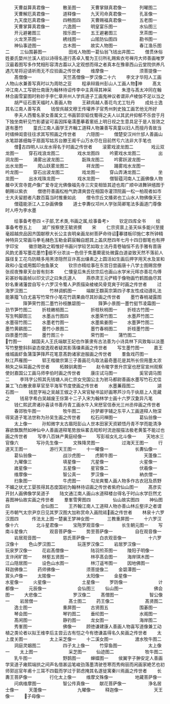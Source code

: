 <!-- { "loadSidebar": true } -->
　　天曹益算真君像一　　　散圣图一
　　天曹掌録真君像一　　　列曜图二
　　天曹解厄真君像一　　　道释像一
　　九天司命真君像一　　　孔圣像一
　　九天度厄真君像一　　　四畅图四
　　天曹赐福真君像一　　　五老图一
　　天曹掌算真君像一　　　六逸图一
　　明皇宴乐图一　　　　　水仙图三
　　开元避暑图三　　　　　按乐图一
　　五王避暑图三　　　　　烹茶图一
　　火龙烹茶图一　　　　　綉线图一
　　山隂防仙图四　　　　　勘书图一
　　神仙事迹图一　　　　　古木图一
　　故实人物图一　　　　　春江渔乐图二
　　三仙围碁图一　　　　　田戏人物图一葛仙翁飞钱出井图二
　　僧贯休俗姓姜氏婺州兰溪人初以诗得名道行髙卓入蜀为王衍所礼赐紫衣号禅月大师善画唯罗汉最着图写多作梵相形容清古葢以入定观想而得之者真本在豫章西山云堂院供养凡遇亢旱将迎请祈雨无不应验画之传世者
　　维摩像一　　　　　　　须菩提像一
　　髙僧像一　　　　　　　天竺髙僧像一罗汉像二十六
　　李文才华阳人工画人物山水兼善写真时以为周昉之亚
　　程承辩眉州彭山人工画人物神
　　髙太冲江南人工写貌仕南唐为翰林待诏传李中主真得其神采
　　朱澄与髙太冲同在翰林合画雪宴图时称妙手李仁章并州人学呉道子工画鬼神议者谓非卢棱伽不足以当之
　　胡严征石晋天福时人善画人物
　　王耕呉越人善花鸟尤工牡丹
　　成处士逸其名江南人善写真
　　钱侒呉越文穆王传瓘养子官秀州刺史独工画艺他无所好
　　李夫人西蜀名家女善属文工书画郭崇韬伐蜀得之夫人以其武弁抑郁不乐尝于月下独坐南轩见竹影婆娑可喜因挥毫濡墨摹着窻纸上明日视之生意具足于是人皆效之遂有墨竹
　　童氏江南人画学王齐翰工道释人物兼善写真童以妇人而擅丹青故当时缙绅闺壸往往求其写照画之传世者
　　六隠图一
　　僧楚安汉州什邡人善画山水笔踪甚细每于扇面写姑苏台滕王阁千山万水尽在目前然亏六法非大手笔也
　　僧古四明人以龙水得名于时画之传世者
　　滚雾戏波龙图二　　　　戏云双龙图一
　　穿石戏浪龙图二　　　　戏水龙图四
　　吟雾戏水龙图二　　　　出洞龙图一
　　涌雾出波龙图二　　　　翫珠龙图二
　　吟雾跃波龙图一　　　　出水龙图一
　　爬山跃雾龙图二　　　　祥龙图一
　　踊雾戏水龙图一　　　　吟龙图一
　　穿石出波龙图二　　　　戏龙图一
　　穿山弄涛龙图二　　　　坐龙图一
　　出水戏珠龙图一　　　　戏水龙图一
　　僧智蕴河南人工画佛像人物雒中天宫寺毘卢像广爱寺定光佛像福先寺三灾变相皆其迹也周广顺中进舞钟馗图于朝赐以紫衣
　　僧徳符善画松柏气韵潇爽尝在相国寺灌顶院画一松一柏观者如市士大夫留题者凡数百篇当时推重如此
　　僧令宗丘文播弟也工山水人物佛像天王
　　僧蕴能浙江人工杂画佛像
　　道士李夀仪邛州人学张简卿笔法多画道门尊像时人呼为李水墨

　　绘事备考卷四
<子部,艺术类,书画之属,绘事备考>
　　钦定四库全书
　　绘事备考卷五上
　　湖广按察使王毓贤撰
　　宋
　　仁宗资禀上圣天纵多能兴至援毫超越庶品因齐国献穆大长公主丧明亲画龙树菩萨命待诏摹镂板印施仁孝所钟精神特异又常画马拳毛赭色玉勒金羁宸翰自题其上盖庆厯四年七月十四日御笔也有押字印宝
　　徽宗聴政之暇惟好书画兴学较艺如取士法丹青卷轴恒不去手雅有晋唐风韵尤善写墨花墨竹细不分浓淡一色但于焦墨藂密处微露白道姿致天然不落前人蹊径复工花鸟防睛多用黑漆隠然豆许髙出缣素之上圆活如生画后押字用天水及宣和政和小玺或用瓢印虫鱼篆文
　　钦宗亦精绘事在东宫日尝画唐十八学士图赐宫僚张叔夜豫章天台皆有刻本
　　仁懐皇后朱氏钦宗后也画山水学米元晖亦善花鸟傅彩甚妙每画帧以印文识之曰朱氏道人
　　燕恭肃王元俨精于像物画竹鹤图曲尽其妙名重诸藩尝自写十六罗汉令蜀人尹质描染棱棱风骨竞爽于时画之传世者
　　过海罗汉图二　　　　　竹林调鹤图一
　　端献王頵英宗第四子孝友性成动遵礼法能篆籀飞白尤喜写竹常作小笔花竹蔬果曲尽其妙画之传世者
　　墨竹春梢凝露图一　　　箨笋荣竹图二墨竹孙枝醮碧图一　　　箨笋小景图一墨竹挺节凌霜图一　　　劲节笋竹图二
　　折枝嫩梢图二　　　　　折枝秋梢图一
　　折枝古竹图一　　　　　写生鸭脚图三
　　水墨丛竹图四　　　　　水墨荣竹图二
　　水墨芦竹图二　　　　　水墨宿竹图二
　　水墨老竹图一　　　　　水墨紫姜图一
　　水墨笋竹图二　　　　　墨竹黄鹂图二
　　墨竹小景图二　　　　　墨竹春梢图二
　　折枝墨竹图一　　　　　四景墨竹图一
　　墨竹图三十　　　　　　荣竹图一
　　蒲竹图二　　　　　　　竹图一
　　越国夫人王氏端献王妃也作篆隶有古法善为小诗具林下风致每以淡墨写竹整整斜斜姿态俊逸观者疑其影落缣素画之传世者
　　写生墨竹图一
　　嘉王维城画虾鱼蒲藻笋箨芦花笔意髙韵诸家逊服画之传世者
　　羣鱼戏荇图一　　　　　秋江芦雁图一
　　郓王楷徽宗第三子善画花鸟取法最奇墨花是其所长但用墨太浓稍失之纵耳画之传世者
　　柘棘驯禽图一
　　赵令晙字景升宗室也厯官宣州观察使封嘉国公工画马师李伯时画之传世者
　　康庄试马图一　　　　　奚官调马图二
　　李玮字公照其先钱塘人尚仁宗女兖国公主为驸马都尉善画水墨写竹石尤佳兼工飞白散隶章草官至平海军节度使画之传世者
　　水墨蒹葭图二　　　　　湖石图一
　　钱昆字裕之吴越王俶之子入宋官秘书监好画寒芦沙鸟于纨扇上人竞藏之
　　钱易字希白吴越废王倧第十二子入宋为翰林学士画十六罗汉夐异凡笔
　　钱仁熙武肃诸孙喜读书善丹青工画水牛入宋厯官信泰光三州丞倅画之传世者
　　春郊牧牛图一　　　　　牧牛图二
　　孙梦卿字辅之东平人工画道释人物深得吴道子笔法世称为孙吴生画之传世者
　　松石问禅图一　　　　　葛仙翁像一
　　太上像一
　　孙知微字太古眉阳彭山人世本田家天资颖悟丹青不学而能清浄寡欲飘飘然如神仙中人善画道释笔势放纵畧去畦畛时流逊服描法极老黄筌不能过也画之传世者
　　写李八百妹产黄庭经像一
　　写彭祖女礼北斗像一
　　天地水三官像六　　　　写孙先生像一
　　文殊降灵图一　　　　　过海天王图一
　　行道天王图一　　　　　游行天王图一
　　十一曜像一　　　　　　长夀仙像一
　　葛仙翁像一　　　　　　战沙虎图一
　　虎鬭牛图一　　　　　　天蓬像二
　　九曜像三　　　　　　　填星像一
　　亢星像一　　　　　　　火星像一
　　嵗星像一　　　　　　　五星像一
　　星官像二　　　　　　　伏羲像一
　　维摩像一　　　　　　　智公真一
　　罗汉像一　　　　　　　衲衣僧一
　　扫象图一　　　　　　　牛虎图一
　　勾龙爽蜀人画人物多作古衣冠及质野不媚之状尤工婴孩得其态度国初为翰林待诏画之传世者紫府仙山图一
　　髙彦实开封人画佛像学吴道子
　　陆文通江南人画山水道释楼台得名于时山水学巨然尤喜图神仙故实画之传世者
　　羣峯雪霁图四　　　　　仙山故实图四
　　神仙图四　　　　　　　会仙图二
　　王齐翰江南人工道释人物亦善山林丘壑评之者谓无市朝气太宗尹京日见其罗汉图大加称赏命入画院祗画之传世者
　　林泉十六罗汉图四　　　传法太上图一楚襄王梦神女图一　　　三教重屏图一
　　十六罗汉像十六　　　　北斗星君像一
　　宝陁罗观音像一　　　　长生朝元图一
　　写南斗星像六　　　　　观音菩萨像一
　　势至菩萨像一　　　　　自在观音像一
　　岩居观音图一　　　　　慈氏菩萨像一
　　白衣观音像一　　　　　十六罗汉像十
　　色山罗汉图二　　　　　玩莲罗汉像二
　　岩居罗汉像一　　　　　玩泉罗汉像一
　　花岩髙僧像一　　　　　陆羽煎茶图一
　　陵阳子明像一　　　　　支许闲旷图一
　　林壑五贤图一　　　　　林亭髙会图一
　　海岸琪木图一　　　　　江山隠居图一
　　设色山水图一　　　　　林汀遥岑图一
　　因地佛图一　　　　　　释迦佛像二
　　药师佛像一　　　　　　须菩提像二
　　金碧潭图一　　　　　　賔头卢像一
　　太隂像一　　　　　　　太阳像一
　　金星像一　　　　　　　水星像一
　　火星像一　　　　　　　土星像一
　　罗防像一　　　　　　　计都像一
　　元辰像一　　　　　　　会仙图三
　　仙山图一　　　　　　　佛会图一
　　大悲像二　　　　　　　罗汉像二
　　髙僧图一　　　　　　　智公像一
　　岩居僧一　　　　　　　髙士图二
　　药王像二　　　　　　　髙贤图二
　　逸士图一　　　　　　　重屏图一
　　古贤图五　　　　　　　围碁图一
　　琴会图一　　　　　　　琴钓图二
　　垂纶图一　　　　　　　水阁图一
　　髙闲图一　　　　　　　静钓图一
　　龙女图一　　　　　　　海岸图二
　　秀峯图一　　　　　　　佛像一
　　顾徳谦建康人善画人物喜写道像兼工动植之类论者以拟王维李后主尝云古有恺之今有徳谦盖得名久矣画之传世者
　　太上度关图一　　　　　太上采芝像一
　　十二溪女图一　　　　　渡水牧牛图二
　　洞庭灵姻图二　　　　　四子太上像一
　　竹穿鱼图一　　　　　　太上像一
　　太上图一　　　　　　　采芝图一
　　仙迹图二　　　　　　　牧牛图二
　　乳牛图一　　　　　　　野鹊图一
　　蝉蝶图一
　　侯翼字子翀安定人善画学吴道子雍熙端拱之间声名借甚运笔峻劲落墨清驶苍寒而秀绚丽而闲画家絶艺也初师郭巡官年甫十三耳不四载而学过于郭虑掩其名遂徙寓秦川焉画之传世者
　　长夀王菩萨像一　　　　行化太上像一
　　维摩文殊像一　　　　　地藏菩萨像一
　　问病维摩图一　　　　　智公传真像一
　　献花菩萨像一　　　　　浄名居士像一
　　天蓬像一　　　　　　　九曜像一
　　释迦像一　　　　　　　天王像一
　　子母像一
